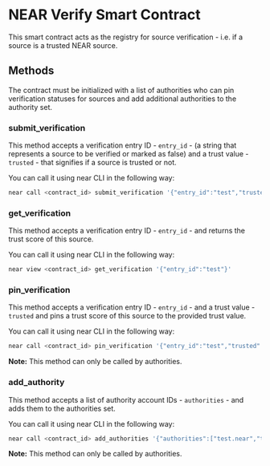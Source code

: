 # NEAR Verify Smart Contract

This smart contract acts as the registry for source verification - i.e. if a source is a trusted NEAR source.

## Methods

The contract must be initialized with a list of authorities who can pin verification statuses for sources and
add additional authorities to the authority set.

### submit_verification

This method accepts a verification entry ID - `entry_id` - (a string that represents a source to be verified
or marked as false) and a trust value - `trusted` - that signifies if a source is trusted or not.

You can call it using near CLI in the following way:

```bash
near call <contract_id> submit_verification '{"entry_id":"test","trusted":true}' --accountId <account_id>
```

### get_verification

This method accepts a verification entry ID - `entry_id` - and returns the trust score of this source.

You can call it using near CLI in the following way:

```bash
near view <contract_id> get_verification '{"entry_id":"test"}'
```

### pin_verification

This method accepts a verification entry ID - `entry_id` - and a trust value - `trusted` and pins a trust
score of this source to the provided trust value.

You can call it using near CLI in the following way:

```bash
near call <contract_id> pin_verification '{"entry_id":"test","trusted":true}' --accountId <account_id>
```

**Note:** This method can only be called by authorities.

### add_authority

This method accepts a list of authority account IDs - `authorities` - and adds them to the authorities
set.

You can call it using near CLI in the following way:

```bash
near call <contract_id> add_authorities '{"authorities":["test.near","test1.near"]}' --accountId <account_id>
```

**Note:** This method can only be called by authorities.

